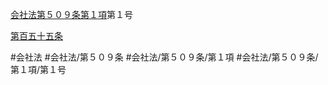 [会社法第５０９条第１項](会社法＿＿＿＿第５０９条第１項)第１号

[第百五十五条](会社法＿＿＿＿第１５５条)


#会社法
#会社法/第５０９条
#会社法/第５０９条/第１項
#会社法/第５０９条/第１項/第１号
